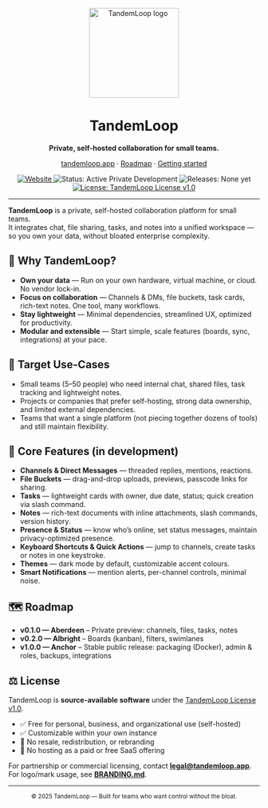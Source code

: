 <p align="center">
  <a href="https://tandemloop.app">
    <img src="https://tandemloop.app/assets/images/logo.png" alt="TandemLoop logo" width="180">
  </a>
</p>

<h1 align="center">TandemLoop</h1>
<p align="center"><strong>Private, self-hosted collaboration for small teams.</strong></p>
<p align="center">
  <a href="https://tandemloop.app">tandemloop.app</a> ·
  <a href="#-roadmap">Roadmap</a> ·
  <a href="#-getting-started">Getting started</a>
</p>

<p align="center">
  <a href="https://tandemloop.app">
    <img alt="Website" src="https://img.shields.io/badge/Website-tandemloop.app-2BA7FF">
  </a>
  <img alt="Status: Active Private Development" src="https://img.shields.io/badge/Status-Active%20Private%20Development-3D3BEC">
  <img alt="Releases: None yet" src="https://img.shields.io/badge/Releases-None%20yet-9CA8B9">
  <a href="LICENSE.md">
    <img alt="License: TandemLoop License v1.0" src="https://img.shields.io/badge/License-TandemLoop%20License%20v1.0-2BA7FF">
  </a>
</p>

---

**TandemLoop** is a private, self-hosted collaboration platform for small teams.  
It integrates chat, file sharing, tasks, and notes into a unified workspace — so you own your data, without bloated enterprise complexity.

## 🚀 Why TandemLoop?

- **Own your data** — Run on your own hardware, virtual machine, or cloud. No vendor lock-in.  
- **Focus on collaboration** — Channels & DMs, file buckets, task cards, rich-text notes. One tool, many workflows.  
- **Stay lightweight** — Minimal dependencies, streamlined UX, optimized for productivity.  
- **Modular and extensible** — Start simple, scale features (boards, sync, integrations) at your pace.

## 🎯 Target Use-Cases

- Small teams (5–50 people) who need internal chat, shared files, task tracking and lightweight notes.  
- Projects or companies that prefer self-hosting, strong data ownership, and limited external dependencies.  
- Teams that want a single platform (not piecing together dozens of tools) and still maintain flexibility.

## 🧩 Core Features (in development)

- **Channels & Direct Messages** — threaded replies, mentions, reactions.  
- **File Buckets** — drag-and-drop uploads, previews, passcode links for sharing.  
- **Tasks** — lightweight cards with owner, due date, status; quick creation via slash command.  
- **Notes** — rich-text documents with inline attachments, slash commands, version history.  
- **Presence & Status** — know who’s online, set status messages, maintain privacy-optimized presence.  
- **Keyboard Shortcuts & Quick Actions** — jump to channels, create tasks or notes in one keystroke.  
- **Themes** — dark mode by default, customizable accent colours.  
- **Smart Notifications** — mention alerts, per-channel controls, minimal noise.

## 🗺 Roadmap

- **v0.1.0 — Aberdeen** – Private preview: channels, files, tasks, notes  
- **v0.2.0 — Albright** – Boards (kanban), filters, swimlanes  
- **v1.0.0 — Anchor** – Stable public release: packaging (Docker), admin & roles, backups, integrations

## ⚖️ License

TandemLoop is **source-available software** under the [TandemLoop License v1.0](LICENSE.md).

- ✅ Free for personal, business, and organizational use (self-hosted)  
- ✅ Customizable within your own instance  
- 🚫 No resale, redistribution, or rebranding  
- 🚫 No hosting as a paid or free SaaS offering  

For partnership or commercial licensing, contact **legal@tandemloop.app**.  
For logo/mark usage, see **[BRANDING.md](BRANDING.md)**.

---

<p align="center">
  <sub>© 2025 TandemLoop — Built for teams who want control without the bloat.</sub>
</p>
